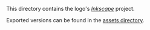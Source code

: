 This directory contains the logo's _[Inkscape](https://inkscape.org/)_ project.

Exported versions can be found in the [assets directory](../assets/).
